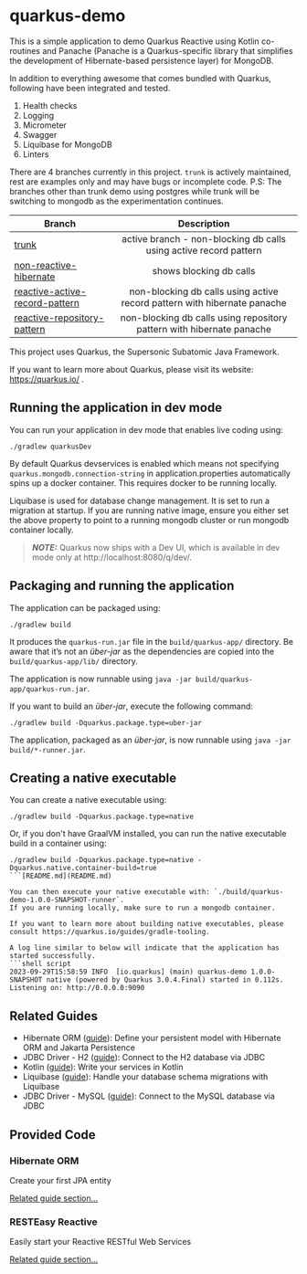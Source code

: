# quarkus-demo

This is a simple application to demo Quarkus Reactive using Kotlin co-routines and Panache (Panache is a Quarkus-specific library that simplifies the development of Hibernate-based persistence layer) for MongoDB. 

In addition to everything awesome that comes bundled with Quarkus, following have been integrated and tested.
1. Health checks
2. Logging
3. Micrometer
4. Swagger
5. Liquibase for MongoDB
6. Linters

There are 4 branches currently in this project. `trunk` is actively maintained, rest are examples only and may have bugs or incomplete code. 
P.S: The branches other than trunk demo using postgres while trunk will be switching to mongodb as the experimentation continues.

| Branch                                                                                                          |                                          Description                                           |
|-----------------------------------------------------------------------------------------------------------------|:----------------------------------------------------------------------------------------------:|
| [trunk](https://github.com/sharubhat/quarkus-demo/tree/trunk)                                                   |                 active branch - non-blocking db calls using active record pattern              |
| [non-reactive-hibernate](https://github.com/sharubhat/quarkus-demo/tree/non-reactive-hibernate)                 |                                    shows blocking db calls                                     |
| [reactive-active-record-pattern](https://github.com/sharubhat/quarkus-demo/tree/reactive-active-record-pattern) |            non-blocking db calls using active record pattern with hibernate panache            |
| [reactive-repository-pattern](https://github.com/sharubhat/quarkus-demo/tree/reactive-repository-pattern)       |             non-blocking db calls using repository pattern with hibernate panache              |



This project uses Quarkus, the Supersonic Subatomic Java Framework.

If you want to learn more about Quarkus, please visit its website: https://quarkus.io/ .

## Running the application in dev mode

You can run your application in dev mode that enables live coding using:
```shell script
./gradlew quarkusDev
```
By default Quarkus devservices is enabled which means not specifying `quarkus.mongodb.connection-string` in application.properties automatically spins up a docker container. This requires docker to be running locally.

Liquibase is used for database change management. It is set to run a migration at startup. If you are running native image, ensure you either set the above property to point to a running mongodb cluster or run mongodb container locally.

> **_NOTE:_**  Quarkus now ships with a Dev UI, which is available in dev mode only at http://localhost:8080/q/dev/.

## Packaging and running the application

The application can be packaged using:
```shell script
./gradlew build
```
It produces the `quarkus-run.jar` file in the `build/quarkus-app/` directory.
Be aware that it’s not an _über-jar_ as the dependencies are copied into the `build/quarkus-app/lib/` directory.

The application is now runnable using `java -jar build/quarkus-app/quarkus-run.jar`.

If you want to build an _über-jar_, execute the following command:
```shell script
./gradlew build -Dquarkus.package.type=uber-jar
```

The application, packaged as an _über-jar_, is now runnable using `java -jar build/*-runner.jar`.

## Creating a native executable

You can create a native executable using:
```shell script
./gradlew build -Dquarkus.package.type=native
```

Or, if you don't have GraalVM installed, you can run the native executable build in a container using:
```shell script
./gradlew build -Dquarkus.package.type=native -Dquarkus.native.container-build=true
```[README.md](README.md)

You can then execute your native executable with: `./build/quarkus-demo-1.0.0-SNAPSHOT-runner`. 
If you are running locally, make sure to run a mongodb container. 

If you want to learn more about building native executables, please consult https://quarkus.io/guides/gradle-tooling.

A log line similar to below will indicate that the application has started successfully.
```shell script
2023-09-29T15:58:59 INFO  [io.quarkus] (main) quarkus-demo 1.0.0-SNAPSHOT native (powered by Quarkus 3.0.4.Final) started in 0.112s. Listening on: http://0.0.0.0:9090
```

## Related Guides

- Hibernate ORM ([guide](https://quarkus.io/guides/hibernate-orm)): Define your persistent model with Hibernate ORM and Jakarta Persistence
- JDBC Driver - H2 ([guide](https://quarkus.io/guides/datasource)): Connect to the H2 database via JDBC
- Kotlin ([guide](https://quarkus.io/guides/kotlin)): Write your services in Kotlin
- Liquibase ([guide](https://quarkus.io/guides/liquibase)): Handle your database schema migrations with Liquibase
- JDBC Driver - MySQL ([guide](https://quarkus.io/guides/datasource)): Connect to the MySQL database via JDBC

## Provided Code

### Hibernate ORM

Create your first JPA entity

[Related guide section...](https://quarkus.io/guides/hibernate-orm)



### RESTEasy Reactive

Easily start your Reactive RESTful Web Services

[Related guide section...](https://quarkus.io/guides/getting-started-reactive#reactive-jax-rs-resources)
